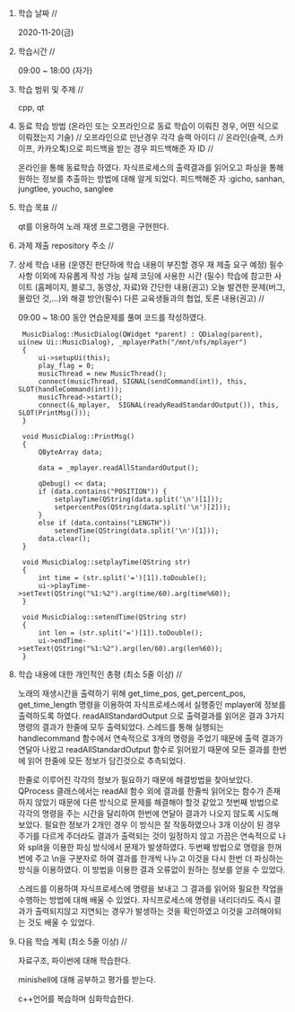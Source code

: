 1. 학습 날짜 // 

    2020-11-20(금)
 
2. 학습시간 // 

    09:00 ~ 18:00 (자가)
    
3. 학습 범위 및 주제 // 
    
    cpp, qt

4. 동료 학습 방법 (온라인 또는 오프라인으로 동료 학습이 이뤄진 경우, 어떤 식으로 이뤄졌는지 기술) // 오프라인으로 만난경우 각각 슬랙 아이디 // 온라인(슬랙, 스카이프, 카카오톡)으로 피드백을 받는 경우 피드백해준 자 ID // 

    온라인을 통해 동료학습 하였다. 자식프로세스의 출력결과를 읽어오고 파싱을 통해 원하는 정보를 추출하는 방법에 대해 알게 되었다. 피드백해준 자 :gicho, sanhan, jungtlee, youcho, sanglee

5. 학습 목표 //

    qt를 이용하여 노래 재생 프로그램을 구현한다.
    
6. 과제 제출 repository 주소 // 
    
    
    
7. 상세 학습 내용 (운영진 판단하에 학습 내용이 부진할 경우 재 제출 요구 예정) 필수사항 이외에 자유롭게 작성 가능 실제 코딩에 사용한 시간 (필수) 학습에 참고한 사이트 (홈페이지, 블로그, 동영상, 자료)와 간단한 내용(권고) 오늘 발견한 문제(버그, 몰랐던 것,...)와 해결 방안(필수) 다른 교육생들과의 협업, 토론 내용(권고) //
    
    09:00 ~ 18:00 동안 연습문제를 풀며 코드를 작성하였다.
    
        MusicDialog::MusicDialog(QWidget *parent) : QDialog(parent), ui(new Ui::MusicDialog), _mplayerPath("/mnt/nfs/mplayer")
        {
            ui->setupUi(this);
            play_flag = 0;
            musicThread = new MusicThread();
            connect(musicThread, SIGNAL(sendCommand(int)), this, SLOT(handleCommand(int)));
            musicThread->start();
            connect(&_mplayer,  SIGNAL(readyReadStandardOutput()), this, SLOT(PrintMsg()));
        }

        void MusicDialog::PrintMsg()
        {
            QByteArray data;

            data = _mplayer.readAllStandardOutput();

            qDebug() << data;
            if (data.contains("POSITION")) {
                setplayTime(QString(data.split('\n')[1]));
                setpercentPos(QString(data.split('\n')[2]));
            }
            else if (data.contains("LENGTH"))
                setendTime(QString(data.split('\n')[1]));
            data.clear();
        }

        void MusicDialog::setplayTime(QString str)
        {
            int time = (str.split('=')[1]).toDouble();
            ui->playTime->setText(QString("%1:%2").arg(time/60).arg(time%60));
        }

        void MusicDialog::setendTime(QString str)
        {
            int len = (str.split('=')[1]).toDouble();
            ui->endTime->setText(QString("%1:%2").arg(len/60).arg(len%60));
        }
    
8. 학습 내용에 대한 개인적인 총평 (최소 5줄 이상) //
    
    노래의 재생시간을 출력하기 위해 get_time_pos, get_percent_pos, get_time_length 명령을 이용하여 자식프로세스에서 실행중인 mplayer에 정보를 출력하도록 하였다. readAllStandardOutput 으로 출력결과를 읽어온 결과 3가지 명령의 결과가 한줄에 모두 출력되었다. 스레드를 통해 실행되는 handlecommand 함수에서 연속적으로 3개의 명령을 주었기 때문에 출력 결과가 연달아 나왔고 readAllStandardOutput 함수로 읽어왔기 때문에 모든 결과를 한번에 읽어 한줄에 모든 정보가 담긴것으로 추측되었다. 
    
    한줄로 이루어진 각각의 정보가 필요하기 때문에 해결방법을 찾아보았다. QProcess 클래스에서는 readAll 함수 외에 결과를 한줄씩 읽어오는 함수가 존재하지 않았기 때문에 다른 방식으로 문제를 해결해야 할것 같았고 첫번째 방법으로 각각의 명령을 주는 시간을 달리하여 한번에 연달아 결과가 나오지 않도록 시도해 보았다. 필요한 정보가 2개인 경우 이 방식은 잘 작동하였으나 3개 이상이 된 경우 주기를 다르게 주더라도 결과가 출력되는 것이 일정하지 않고 가끔은 연속적으로 나와 split을 이용한 파싱 방식에서 문제가 발생하였다. 두번째 방법으로 명령을 한꺼번에 주고 \n을 구분자로 하여 결과를 한개씩 나누고 이것을 다시 한번 더 파싱하는 방식을 이용하였다. 이 방법을 이용한 결과 오류없이 원하는 정보를 얻을 수 있었다. 
    
    스레드를 이용하여 자식프로세스에 명령을 보내고 그 결과를 읽어와 필요한 작업을 수행하는 방법에 대해 배울 수 있었다. 자식프로세스에 명령을 내리더라도 즉시 결과가 출력되지않고 지연되는 경우가 발생하는 것을 확인하였고 이것을 고려해야되는 것도 배울 수 있었다.
    
9. 다음 학습 계획 (최소 5줄 이상) // 
    
    자료구조, 파이썬에 대해 학습한다.
    
    minishell에 대해 공부하고 평가를 받는다.
    
    c++언어를 복습하며 심화학습한다.